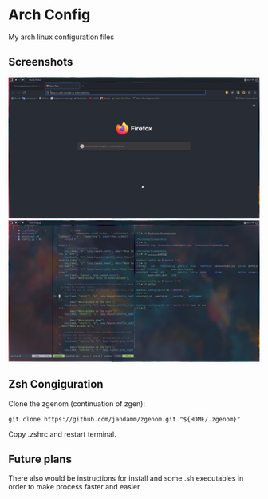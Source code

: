 # Arch Config
My arch linux configuration files

## Screenshots
![screenshot1](https://github.com/ArseniySukhanov/ArchConfig/blob/master/screenshots/screenshot_1.png)
![screenshot2](https://github.com/ArseniySukhanov/ArchConfig/blob/master/screenshots/screenshot_2.png)

## Zsh Congiguration
Clone the zgenom (continuation of zgen):

	git clone https://github.com/jandamm/zgenom.git "${HOME/.zgenom}"

Copy .zshrc and restart terminal.
## Future plans
There also would be instructions for install and some .sh executables in order to make process faster and easier

